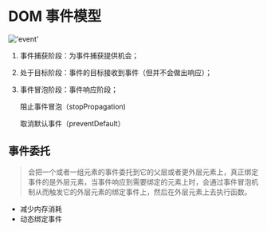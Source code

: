 # DOM 事件模型
!['event'](/img/eventflow.png)

1. 事件捕获阶段：为事件捕获提供机会；

2. 处于目标阶段：事件的目标接收到事件（但并不会做出响应）；

3. 事件冒泡阶段：事件响应阶段；

   阻止事件冒泡（stopPropagation)

   取消默认事件（preventDefault）

## 事件委托

> 会把一个或者一组元素的事件委托到它的父层或者更外层元素上，真正绑定事件的是外层元素，当事件响应到需要绑定的元素上时，会通过事件冒泡机制从而触发它的外层元素的绑定事件上，然后在外层元素上去执行函数。
- 减少内存消耗
- 动态绑定事件
